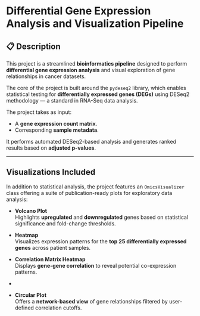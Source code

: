 # Differential Gene Expression Analysis and Visualization Pipeline 

## 📋 Description

This project is a streamlined **bioinformatics pipeline** designed to perform **differential gene expression analysis** and visual exploration of gene relationships in cancer datasets.

The core of the project is built around the `pydeseq2` library, which enables statistical testing for **differentially expressed genes (DEGs)** using DESeq2 methodology — a standard in RNA-Seq data analysis. 

The project takes as input:
- A **gene expression count matrix**.
- Corresponding **sample metadata**.

It performs automated DESeq2-based analysis and generates ranked results based on **adjusted p-values**.

---

## Visualizations Included

In addition to statistical analysis, the project features an `OmicsVisualizer` class offering a suite of publication-ready plots for exploratory data analysis:

- **Volcano Plot**  
  Highlights **upregulated** and **downregulated** genes based on statistical significance and fold-change thresholds.

- **Heatmap**  
  Visualizes expression patterns for the **top 25 differentially expressed genes** across patient samples.

- **Correlation Matrix Heatmap**  
  Displays **gene-gene correlation** to reveal potential co-expression patterns.

-
- **Circular Plot**  
  Offers a **network-based view** of gene relationships filtered by user-defined correlation cutoffs.
